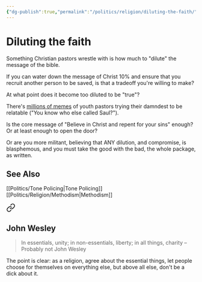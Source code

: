 ```yaml
---
{"dg-publish":true,"permalink":"/politics/religion/diluting-the-faith/","tags":["politics","religion","tone-policing","signaling"],"noteIcon":1}
---
```



# Diluting the faith

Something Christian pastors wrestle with is how much to "dilute" the message of the bible. 

If you can water down the message of Christ 10% and ensure that you recruit another person to be saved, is that a tradeoff you're willing to make?

At what point does it become too diluted to be "true"?

There's [millions of memes](https://knowyourmeme.com/memes/youth-pastor-voice) of youth pastors trying their damndest to be relatable ("You know who else called Saul?").

Is the core message of "Believe in Christ and repent for your sins" enough? Or at least enough to open the door?

Or are you more militant, believing that ANY dilution, and compromise, is blasphemous, and you must take the good with the bad, the whole package, as written.

## See Also
[[Politics/Tone Policing\|Tone Policing]]
[[Politics/Religion/Methodism\|Methodism]]

<div class="transclusion internal-embed is-loaded"><a class="markdown-embed-link" href="/reading-and-writing/quotes/#john-wesley" aria-label="Open link"><svg xmlns="http://www.w3.org/2000/svg" width="24" height="24" viewBox="0 0 24 24" fill="none" stroke="currentColor" stroke-width="2" stroke-linecap="round" stroke-linejoin="round" class="svg-icon lucide-link"><path d="M10 13a5 5 0 0 0 7.54.54l3-3a5 5 0 0 0-7.07-7.07l-1.72 1.71"></path><path d="M14 11a5 5 0 0 0-7.54-.54l-3 3a5 5 0 0 0 7.07 7.07l1.71-1.71"></path></svg></a><div class="markdown-embed">



## John Wesley
> In essentials, unity; in non-essentials, liberty; in all things, charity
> – Probably not John Wesley

The point is clear: as a religion, agree about the essential things, let people choose for themselves on everything else, but above all else, don't be a dick about it.


</div></div>

